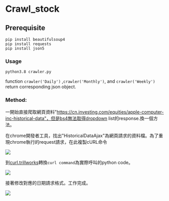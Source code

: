 # Crawl_stock



## Prerequisite

```
pip install beautifulsoup4
pip install requests
pip install json5
```



### Usage

```
python3.8 crawler.py
```

function `crawler('Daily')` ,`crawler('Monthly')`, and `crawler('Weekly')` return corresponding json object.

### Method:

一開始直接爬取網頁資料"https://cn.investing.com/equities/apple-computer-inc-historical-data"，但是bs4無法取得dropdown list的response.換一個方法。

在chrome開發者工具，找出"HistoricalDataAjax"為網頁請求的資料檔。為了重現chrome執行的request請求，在此複製cURL命令

![](https://i.imgur.com/LZLfDKo.png)


到[curl.trillworks](https://curl.trillworks.com/)轉換`curl command`為實際呼叫的python code。

![](https://i.imgur.com/tXkfOSk.png)


接著修改對應的日期請求格式。工作完成。

![](https://i.imgur.com/UpjMQw2.png)
